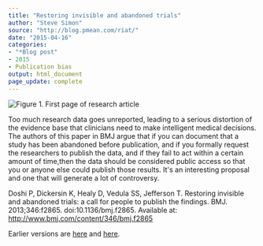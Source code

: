 ```yaml
---
title: "Restoring invisible and abandoned trials"
author: "Steve Simon"
source: "http://blog.pmean.com/riat/"
date: "2015-04-16"
categories:
- "*Blog post"
- 2015
- Publication bias
output: html_document
page_update: complete
---
```


![Figure 1. First page of research article](http://www.pmean.com/new-images/15/riat01.png)

<div class="notes">

Too much research data goes unreported, leading to a serious distortion of the evidence base that clinicians need to make intelligent medical decisions. The authors of this paper in BMJ argue that if you can document that a study has been abandoned before publication, and if you formally request the researchers to publish the data, and if they fail to act within a certain amount of time,then the data should be considered public access so that you or anyone else could publish those results. It's an interesting proposal and one that will generate a lot of controversy.

<!---More--->

Doshi P, Dickersin K, Healy D, Vedula SS, Jefferson T. Restoring invisible and abandoned trials: a call for people to publish the findings. BMJ. 2013;346:f2865. doi:10.1136/bmj.f2865. Available at: <http://www.bmj.com/content/346/bmj.f2865>


</div>


 
Earlier versions are [here][sim1] and [here][sim2].
 
[sim1]: http://blog.pmean.com/riat/
[sim2]: http://new.pmean.com/riat/
 
